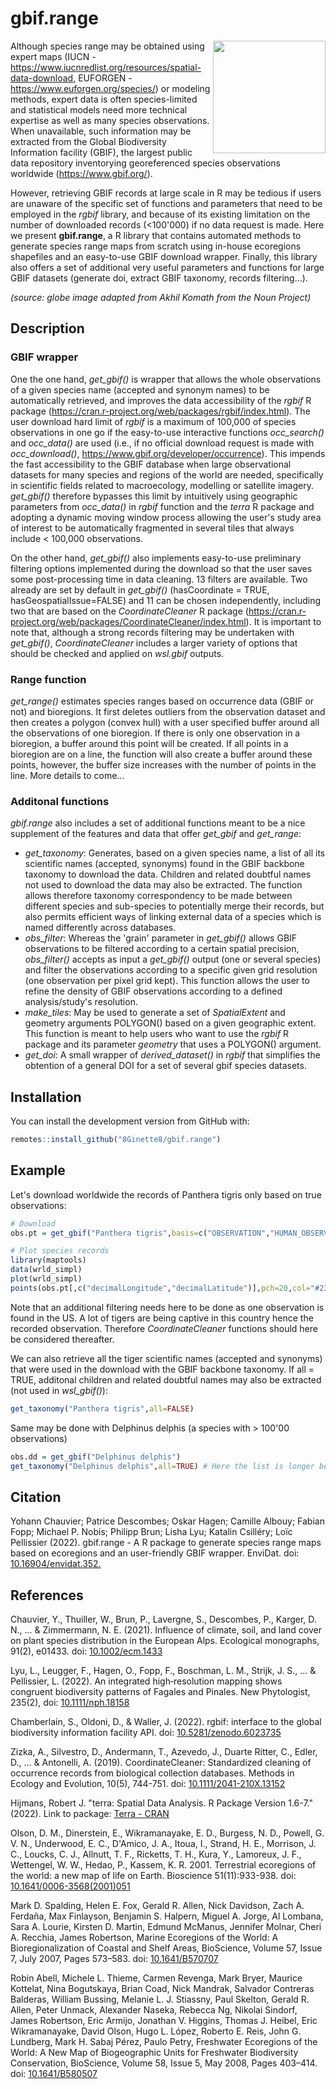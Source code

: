 # gbif.range

[<img align="right" width="180" height="180" src="https://user-images.githubusercontent.com/43674773/198343094-822ff0f1-72de-4b0d-b293-ced27de96190.png">](https://www.gbif.org)

Although species range may be obtained using expert maps (IUCN - https://www.iucnredlist.org/resources/spatial-data-download, EUFORGEN - https://www.euforgen.org/species/) or modeling methods, expert data is often species-limited and statistical models need more technical expertise as well as many species observations. When unavailable, such information may be extracted from the Global Biodiversity Information facility (GBIF), the largest public data repository inventorying georeferenced species observations worldwide (https://www.gbif.org/).

However, retrieving GBIF records at large scale in R may be tedious if users are unaware of the specific set of functions and parameters that need to be employed in the *rgbif* library, and because of its existing limitation on the number of downloaded records (<100'000) if no data request is made. Here we present **gbif.range**, a R library that contains automated methods to generate species range maps from scratch using in-house ecoregions shapefiles and an easy-to-use GBIF download wrapper. Finally, this library also offers a set of additional very useful parameters and functions for large GBIF datasets (generate doi, extract GBIF taxonomy, records filtering...).

_(source: globe image adapted from Akhil Komath from the Noun Project)_

## Description
### GBIF wrapper

One the one hand, *get_gbif()* is wrapper that allows the whole observations of a given species name (accepted and synonym names) to be automatically retrieved, and improves the data accessibility of the *rgbif* R package (https://cran.r-project.org/web/packages/rgbif/index.html). The user download hard limit of *rgbif* is a maximum of 100,000 of species observations in one go if the easy-to-use interactive functions *occ_search()* and *occ_data()* are used (i.e., if no official download request is made with *occ_download()*, https://www.gbif.org/developer/occurrence). This impends the fast accessibility to the GBIF database when large observational datasets for many species and regions of the world are needed, specifically in scientific fields related to macroecology, modelling or satellite imagery. *get_gbif()* therefore bypasses this limit by intuitively using geographic parameters from *occ_data()* in *rgbif* function and the *terra* R package and adopting a dynamic moving window process allowing the user's study area of interest to be automatically fragmented in several tiles that always include < 100,000 observations.

On the other hand, *get_gbif()* also implements easy-to-use preliminary filtering options implemented during the download so that the user saves some post-processing time in data cleaning. 13 filters are available. Two already are set by default in *get_gbif()* (hasCoordinate = TRUE, hasGeospatialIssue=FALSE) and 11 can be chosen independently, including two that are based on the *CoordinateCleaner* R package (https://cran.r-project.org/web/packages/CoordinateCleaner/index.html). It is important to note that, although a strong records filtering may be undertaken with *get_gbif()*, *CoordinateCleaner* includes a larger variety of options that should be checked and applied on *wsl.gbif* outputs.

### Range function

*get_range()* estimates species ranges based on occurrence data (GBIF or not) and bioregions. It first deletes outliers from the observation dataset and then creates a polygon (convex hull) with a user specified buffer around all the observations of one bioregion. If there is only one observation in a bioregion, a buffer around this point will be created. If all points in a bioregion are on a line, the function will also create a buffer around these points, however, the buffer size increases with the number of points in the line. More details to come...

###  Additonal functions

*gbif.range* also includes a set of additional functions meant to be a nice supplement of the features and data that offer *get_gbif* and *get_range*:
  - *get_taxonomy*: Generates, based on a given species name, a list of all its scientific names
  (accepted, synonyms) found in the GBIF backbone taxonomy to download the data. Children and related
  doubtful names not used to download the data may also be extracted. The function allows therefore taxonomy
  correspondency to be made between different species and sub-species to potentially merge their records,
  but also permits efficient ways of linking external data of a species which is named differently across databases.
  - *obs_filter*: Whereas the 'grain' parameter in *get_gbif()* allows GBIF observations to be filtered
  according to a certain spatial precision, *obs_filter()* accepts as input a *get_gbif()* output (one or
  several species) and filter the observations according to a specific given grid resolution (one observation
  per pixel grid kept). This function allows the user to refine the density of GBIF observations according to
  a defined analysis/study's resolution.
  - *make_tiles*: May be used to generate a set of *SpatialExtent* and geometry arguments POLYGON() based on a given
  geographic extent. This function is meant to help users who want to use the *rgbif* R package and its parameter
  *geometry* that uses a POLYGON() argument.
  - *get_doi*: A small wrapper of *derived_dataset()* in *rgbif* that simplifies the obtention of a general DOI
  for a set of several gbif species datasets.

## Installation

You can install the development version from GitHub with:

``` r
remotes::install_github("8Ginette8/gbif.range")
```

## Example

Let's download worldwide the records of Panthera tigris only based on true observations:

``` r
# Download
obs.pt = get_gbif("Panthera tigris",basis=c("OBSERVATION","HUMAN_OBSERVATION"))

# Plot species records
library(maptools)
data(wrld_simpl)
plot(wrld_simpl)
points(obs.pt[,c("decimalLongitude","decimalLatitude")],pch=20,col="#238b4550",cex=4)
```

Note that an additional filtering needs here to be done as one observation is found in the US. A lot of tigers are being captive in this country hence the recorded observation. Therefore *CoordinateCleaner* functions should here be considered thereafter.

We can also retrieve all the tiger scientific names (accepted and synonyms) that were used in the download with the GBIF backbone taxonomy. If all = TRUE, additonal children and related doubtful names may also be extracted (not used in *wsl_gbif()*):

``` r
get_taxonomy("Panthera tigris",all=FALSE)
```

Same may be done with Delphinus delphis (a species with > 100'00 observations)

``` r
obs.dd = get_gbif("Delphinus delphis")
get_taxonomy("Delphinus delphis",all=TRUE) # Here the list is longer because 'all=TRUE' includes every names (even doubtful)
```

## Citation
Yohann Chauvier; Patrice Descombes; Oskar Hagen; Camille Albouy; Fabian Fopp; Michael P. Nobis; Philipp Brun; Lisha Lyu; Katalin Csilléry; Loïc Pellissier (2022). gbif.range - A R package to generate species range maps based on ecoregions and an user-friendly GBIF wrapper. EnviDat. doi: <a href="https://www.envidat.ch/#/metadata/gbif-range-r">10.16904/envidat.352.</a>

## References

Chauvier, Y., Thuiller, W., Brun, P., Lavergne, S., Descombes, P., Karger, D. N., ... & Zimmermann, N. E. (2021). Influence of climate, soil, and land cover on plant species distribution in the European Alps. Ecological monographs, 91(2), e01433. doi: <a href="https://doi.org/10.1002/ecm.1433">10.1002/ecm.1433</a>

Lyu, L., Leugger, F., Hagen, O., Fopp, F., Boschman, L. M., Strijk, J. S., ... & Pellissier, L. (2022). An integrated high‐resolution mapping shows congruent biodiversity patterns of Fagales and Pinales. New Phytologist, 235(2), doi: <a href="https://doi.org/10.1111/nph.18158">10.1111/nph.18158</a>

Chamberlain, S., Oldoni, D., & Waller, J. (2022). rgbif: interface to the global biodiversity information facility API. doi: <a href="https://doi.org/10.5281/zenodo.6023735">10.5281/zenodo.6023735</a>

Zizka, A., Silvestro, D., Andermann, T., Azevedo, J., Duarte Ritter, C., Edler, D., ... & Antonelli, A. (2019). CoordinateCleaner: Standardized cleaning of occurrence records from biological collection databases. Methods in Ecology and Evolution, 10(5), 744-751. doi: <a href="https://doi.org/10.1111/2041-210X.13152">10.1111/2041-210X.13152</a>

Hijmans, Robert J. "terra: Spatial Data Analysis. R Package Version 1.6-7." (2022). Link to package: <a href="https://cran.r-project.org/web/packages/terra/index.html">Terra - CRAN</a>

Olson, D. M., Dinerstein, E., Wikramanayake, E. D., Burgess, N. D., Powell, G. V. N., Underwood, E. C., D'Amico, J. A., Itoua, I., Strand, H. E., Morrison, J. C., Loucks, C. J., Allnutt, T. F., Ricketts, T. H., Kura, Y., Lamoreux, J. F., Wettengel, W. W., Hedao, P., Kassem, K. R. 2001. Terrestrial ecoregions of the world: a new map of life on Earth. Bioscience 51(11):933-938.  doi: <a href="https://doi.org/10.1641/0006-3568(2001)051[0933:TEOTWA]2.0.CO;2">10.1641/0006-3568(2001)051</a>

Mark D. Spalding, Helen E. Fox, Gerald R. Allen, Nick Davidson, Zach A. Ferdaña, Max Finlayson, Benjamin S. Halpern, Miguel A. Jorge, Al Lombana, Sara A. Lourie, Kirsten D. Martin, Edmund McManus, Jennifer Molnar, Cheri A. Recchia, James Robertson, Marine Ecoregions of the World: A Bioregionalization of Coastal and Shelf Areas, BioScience, Volume 57, Issue 7, July 2007, Pages 573–583. doi: <a href="https://doi.org/10.1641/B570707">10.1641/B570707</a>

Robin Abell, Michele L. Thieme, Carmen Revenga, Mark Bryer, Maurice Kottelat, Nina Bogutskaya, Brian Coad, Nick Mandrak, Salvador Contreras Balderas, William Bussing, Melanie L. J. Stiassny, Paul Skelton, Gerald R. Allen, Peter Unmack, Alexander Naseka, Rebecca Ng, Nikolai Sindorf, James Robertson, Eric Armijo, Jonathan V. Higgins, Thomas J. Heibel, Eric Wikramanayake, David Olson, Hugo L. López, Roberto E. Reis, John G. Lundberg, Mark H. Sabaj Pérez, Paulo Petry, Freshwater Ecoregions of the World: A New Map of Biogeographic Units for Freshwater Biodiversity Conservation, BioScience, Volume 58, Issue 5, May 2008, Pages 403–414. doi: <a href="https://doi.org/https://doi.org/10.1641/B580507">10.1641/B580507</a>
